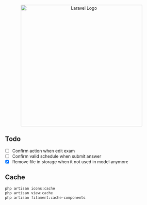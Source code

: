 <p align="center"><a href="https://laravel.com" target="_blank"><img src="https://raw.githubusercontent.com/laravel/art/master/logo-lockup/5%20SVG/2%20CMYK/1%20Full%20Color/laravel-logolockup-cmyk-red.svg" width="400" alt="Laravel Logo"></a></p>




## Todo

- [ ] Confirm action when edit exam
- [ ] Confirm valid schedule when submit answer
- [x] Remove file in storage when it not used in model anymore

## Cache

```bash
php artisan icons:cache
php artisan view:cache
php artisan filament:cache-components
```
